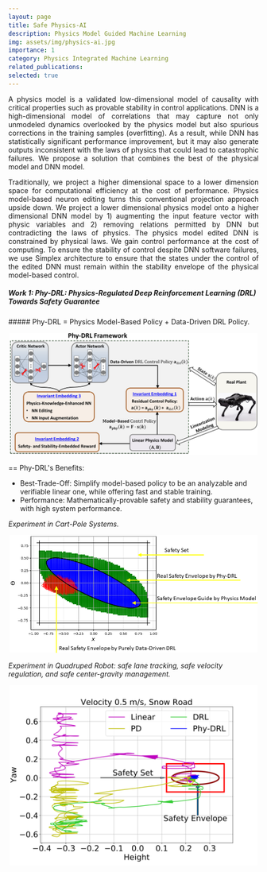 ```yaml
---
layout: page
title: Safe Physics-AI
description: Physics Model Guided Machine Learning
img: assets/img/physics-ai.jpg
importance: 1
category: Physics Integrated Machine Learning
related_publications:
selected: true
---
```


<div style="text-align: justify;">

<p>
A physics model is a validated low-dimensional model of causality with critical properties such as provable stability in control applications. DNN is a high-dimensional model of correlations that may capture not only unmodeled dynamics overlooked by the physics model but also spurious corrections in the training samples (overfitting). As a result, while DNN has statistically significant performance improvement, but it may also generate outputs inconsistent with the laws of physics that could lead to catastrophic failures. We propose a solution that combines the best of the physical model and DNN model.
</p>

<p>
Traditionally,  we project a higher dimensional space to a lower dimension space for computational efficiency at the cost of performance. Physics model-based neuron editing turns this conventional projection approach upside down. We project a lower dimensional physics model onto a higher dimensional DNN model by 1) augmenting the input feature vector with physic variables and 2) removing relations permitted by DNN but contradicting the laws of physics. The physics model edited DNN  is constrained by physical laws. We gain control performance at the cost of computing.  To ensure the stability of control despite DNN software failures, we use Simplex architecture to ensure that the states under the control of the edited DNN must remain within the stability envelope of the physical model-based control.
</p>

</div>

##### Work 1: Phy-DRL: Physics-Regulated Deep Reinforcement Learning (DRL) Towards Safety Guarantee
<p>
##### Phy-DRL = Physics Model-Based Policy + Data-Driven DRL Policy. 
<div style="text-align: center;">
  <img src="/assets/img/physics-ai/phydrl.png" alt="Centered Image" style="width: 500px; height: auto;">
</div>
</p>

== Phy-DRL's Benefits: 
- Best-Trade-Off: Simplify model-based policy to be an analyzable and verifiable linear one, while offering fast and stable training. 
- Performance: Mathematically-provable safety and stability guarantees, with high system performance.  








*Experiment in Cart-Pole Systems.* 
<div style="text-align: center;">
  <img src="/assets/img/physics-ai/id.png" alt="Centered Image" style="width: 500px; height: auto;">
</div>

*Experiment in Quadruped Robot: safe lane tracking, safe velocity regulation, and safe center-gravity management.* 
<div style="text-align: center;">
  <img src="/assets/img/physics-ai/ph2.png" alt="Centered Image" style="width: 500px; height: auto;">
</div>


